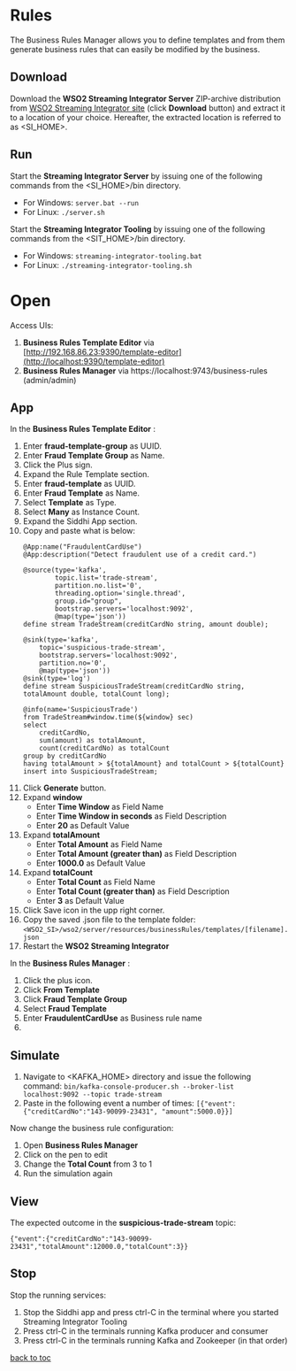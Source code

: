 # Rules
The Business Rules Manager allows you to define templates and from them generate business rules that can easily be modified by the business.

## Download
Download the **WSO2 Streaming Integrator Server** ZIP-archive distribution from [WSO2 Streaming Integrator site](https://wso2.com/integration/streaming-integrator/) (click **Download** button) and extract it to a location of your choice. Hereafter, the extracted location is referred to as <SI_HOME>.

## Run
Start the **Streaming Integrator Server** by issuing one of the following commands from the <SI_HOME>/bin directory.

* For Windows: ```server.bat --run```
* For Linux: ```./server.sh```

Start the **Streaming Integrator Tooling** by issuing one of the following commands from the <SIT_HOME>/bin directory.

* For Windows: ```streaming-integrator-tooling.bat```
* For Linux: ```./streaming-integrator-tooling.sh```

# Open
Access UIs:

1. **Business Rules Template Editor** via [http://192.168.86.23:9390/template-editor](http://localhost:9390/template-editor)
2. **Business Rules Manager** via https://localhost:9743/business-rules (admin/admin)

## App
In the **Business Rules Template Editor** :

1. Enter **fraud-template-group** as UUID.
2. Enter **Fraud Template Group** as Name.
3. Click the Plus sign.
4. Expand the Rule Template section.
5. Enter **fraud-template** as UUID.
6. Enter **Fraud Template** as Name.
7. Select **Template** as Type.
8. Select **Many** as Instance Count.
9. Expand the Siddhi App section.
10. Copy and paste what is below:
    ```
    @App:name("FraudulentCardUse")
    @App:description("Detect fraudulent use of a credit card.")

    @source(type='kafka',
            topic.list='trade-stream',
            partition.no.list='0',
            threading.option='single.thread',
            group.id="group",
            bootstrap.servers='localhost:9092',
            @map(type='json'))
    define stream TradeStream(creditCardNo string, amount double);

    @sink(type='kafka',
        topic='suspicious-trade-stream',
        bootstrap.servers='localhost:9092',
        partition.no='0',
        @map(type='json'))
    @sink(type='log')
    define stream SuspiciousTradeStream(creditCardNo string, totalAmount double, totalCount long);

    @info(name='SuspiciousTrade')
    from TradeStream#window.time(${window} sec)
    select 
        creditCardNo, 
        sum(amount) as totalAmount,
        count(creditCardNo) as totalCount
    group by creditCardNo 
    having totalAmount > ${totalAmount} and totalCount > ${totalCount}
    insert into SuspiciousTradeStream;
    ```
11. Click **Generate** button.
12. Expand **window**
    * Enter **Time Window** as Field Name
    * Enter **Time Window in seconds** as Field Description
    * Enter **20** as Default Value
13. Expand **totalAmount**
    * Enter **Total Amount** as Field Name
    * Enter **Total Amount (greater than)** as Field Description
    * Enter **1000.0** as Default Value
14. Expand **totalCount**
    * Enter **Total Count** as Field Name
    * Enter **Total Count (greater than)** as Field Description
    * Enter **3** as Default Value
15. Click Save icon in the upp right corner.
16. Copy the saved .json file to the template folder:
    ```<WSO2_SI>/wso2/server/resources/businessRules/templates/[filename].json```
17. Restart the **WSO2 Streaming Integrator**

In the **Business Rules Manager** :

1. Click the plus icon.
2. Click **From Template**
3. Click **Fraud Template Group**
4. Select **Fraud Template**
5. Enter **FraudulentCardUse** as Business rule name
6.

## Simulate

1. Navigate to <KAFKA_HOME> directory and issue the following command:
    ```bin/kafka-console-producer.sh --broker-list localhost:9092 --topic trade-stream```
2. Paste in the following event a number of times:
    ```[{"event": {"creditCardNo":"143-90099-23431", "amount":5000.0}}]```

Now change the business rule configuration:
1. Open **Business Rules Manager**
2. Click on the pen to edit
3. Change the **Total Count** from 3 to 1
4. Run the simulation again

## View
The expected outcome in the **suspicious-trade-stream** topic:
```
{"event":{"creditCardNo":"143-90099-23431","totalAmount":12000.0,"totalCount":3}}
```

## Stop

Stop the running services:
1. Stop the Siddhi app and press ctrl-C in the terminal where you started Streaming Integrator Tooling
2. Press ctrl-C in the terminals running Kafka producer and consumer
3. Press ctrl-C in the terminals running Kafka and Zookeeper (in that order)

[back to toc](../README.md)

